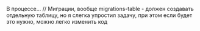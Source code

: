 В процессе...
// Миграции, вообще migrations-table - должен создавать отдельную таблицу, но я слегка упростил задачу, при этом если будет это нужно, можно легко изменить код
